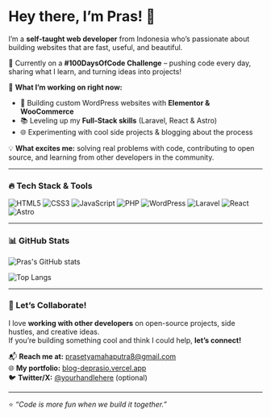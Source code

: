 # Hey there, I’m Pras! 👋  

I’m a **self-taught web developer** from Indonesia who’s passionate about building websites that are fast, useful, and beautiful.  

🚀 Currently on a **#100DaysOfCode Challenge** – pushing code every day, sharing what I learn, and turning ideas into projects!  

🌱 **What I’m working on right now:**
- 🔧 Building custom WordPress websites with **Elementor & WooCommerce**
- 📚 Leveling up my **Full-Stack skills** (Laravel, React & Astro)
- 🌐 Experimenting with cool side projects & blogging about the process  

💡 **What excites me:** solving real problems with code, contributing to open source, and learning from other developers in the community.  

---

### 🔥 Tech Stack & Tools
![HTML5](https://img.shields.io/badge/-HTML5-E34F26?style=flat&logo=html5&logoColor=white)
![CSS3](https://img.shields.io/badge/-CSS3-1572B6?style=flat&logo=css3)
![JavaScript](https://img.shields.io/badge/-JavaScript-F7DF1E?style=flat&logo=javascript&logoColor=black)
![PHP](https://img.shields.io/badge/-PHP-777BB4?style=flat&logo=php&logoColor=white)
![WordPress](https://img.shields.io/badge/-WordPress-21759B?style=flat&logo=wordpress)
![Laravel](https://img.shields.io/badge/-Laravel-FF2D20?style=flat&logo=laravel&logoColor=white)
![React](https://img.shields.io/badge/-React-61DAFB?style=flat&logo=react&logoColor=black)
![Astro](https://img.shields.io/badge/-Astro-FF5D01?style=flat&logo=astro&logoColor=white)

---

### 📊 GitHub Stats
![Pras's GitHub stats](https://github-readme-stats.vercel.app/api?username=prasetyamaha&show_icons=true&theme=tokyonight)

![Top Langs](https://github-readme-stats.vercel.app/api/top-langs/?username=prasetyamaha&layout=compact&theme=tokyonight)

---

### 🤝 Let’s Collaborate!
I love **working with other developers** on open-source projects, side hustles, and creative ideas.  
If you’re building something cool and think I could help, **let’s connect!**

📬 **Reach me at:** prasetyamahaputra8@gmail.com  
🌐 **My portfolio:** [blog-deprasio.vercel.app](https://blog-deprasio.vercel.app)  
🐦 **Twitter/X:** [@yourhandlehere](https://twitter.com) (optional)

---
⭐️ _“Code is more fun when we build it together.”_
